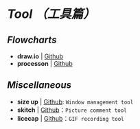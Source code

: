 # _Tool （工具篇）_


## _Flowcharts_

- **draw.io** | [Github](https://www.draw.io/)
- **processon** | [Github](https://www.processon.com/)


## _Miscellaneous_

- **size up** | [Github](http://soft.macx.cn/4585.htm): `Window management tool`
- **skitch** | [Github](https://evernote.com/intl/zh-cn/products/skitch)：`Picture comment tool`
- **licecap** | [Github](https://www.cockos.com/licecap/)：`GIF recording tool`
